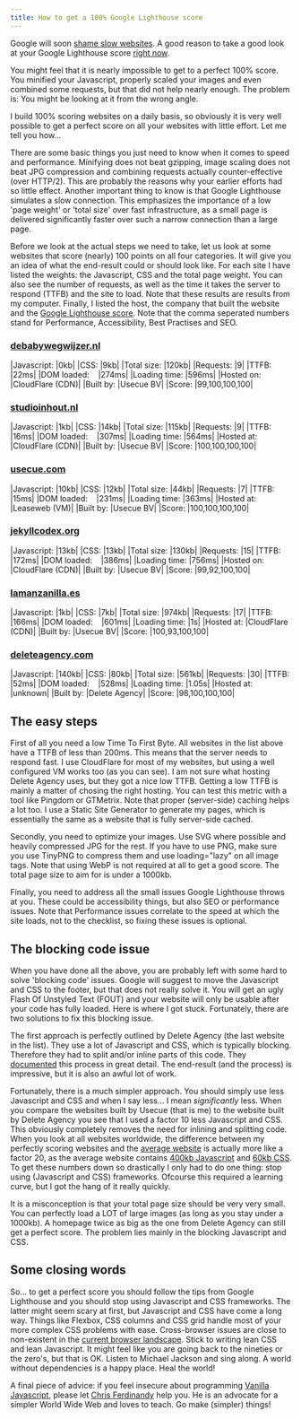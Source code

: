 ```yaml
---
title: How to get a 100% Google Lighthouse score
---
```


Google will soon [shame slow websites](/blog/google-will-shame-slow-websites). A good reason to take a good look at your Google Lighthouse score [right now](https://web.dev/). 

You might feel that it is nearly impossible to get to a perfect 100% score. You minified your Javascript, properly scaled your images and even combined some requests, but that did not help nearly enough. The problem is: You might be looking at it from the wrong angle. 

I build 100% scoring websites on a daily basis, so obviously it is very well possible to get a perfect score on all your websites with little effort. Let me tell you how...

There are some basic things you just need to know when it comes to speed and performance. Minifying does not beat gzipping, image scaling does not beat JPG compression and combining requests actually counter-effective (over HTTP/2). This are probably the reasons why your earlier efforts had so little effect. Another important thing to know is that Google Lighthouse simulates a slow connection. This emphasizes the importance of a low 'page weight' or 'total size' over fast infrastructure, as a small page is delivered significantly faster over such a narrow connection than a large page.

Before we look at the actual steps we need to take, let us look at some websites that score (nearly) 100 points on all four categories. It will give you an idea of what the end-result could or should look like. For each site I have listed the weights: the Javascript, CSS and the total page weight. You can also see the number of requests, as well as the time it takes the server to respond (TTFB) and the site to load. Note that these results are results from my computer. Finally, I listed the host, the company that built the website and the [Google Lighthouse score](/blog/google-lighthouse-score). Note that the comma seperated numbers stand for Performance, Accessibility, Best Practises and SEO.

### [debabywegwijzer.nl](https://www.debabywegwijzer.nl/)

|Javascript: |0kb|
|CSS: |9kb|
|Total size: |120kb|
|Requests: |9|
|TTFB: |22ms|
|DOM loaded: &nbsp; &nbsp;|274ms|
|Loading time: |596ms|
|Hosted on: |CloudFlare (CDN)|
|Built by: |Usecue BV|
|Score: |99,100,100,100|

### [studioinhout.nl](https://www.studioinhout.nl/)

|Javascript: |1kb|
|CSS: |14kb|
|Total size: |115kb|
|Requests: |9|
|TTFB: |16ms|
|DOM loaded: &nbsp; &nbsp;|307ms|
|Loading time: |564ms|
|Hosted at: |CloudFlare (CDN)|
|Built by: |Usecue BV|
|Score: |100,100,100,100|

### [usecue.com](https://www.usecue.com/)

|Javascript: |10kb|
|CSS: |12kb|
|Total size: |44kb|
|Requests: |7|
|TTFB: |15ms|
|DOM loaded: &nbsp; &nbsp;|231ms|
|Loading time: |363ms|
|Hosted at: |Leaseweb (VM)|
|Built by: |Usecue BV|
|Score: |100,100,100,100|

### [jekyllcodex.org](https://jekyllcodex.org/)

|Javascript: |13kb|
|CSS: |13kb|
|Total size: |130kb|
|Requests: |15|
|TTFB: |172ms|
|DOM loaded: &nbsp; &nbsp;|386ms|
|Loading time: |756ms|
|Hosted on: |CloudFlare (CDN)|
|Built by: |Usecue BV|
|Score: |99,92,100,100|

### [lamanzanilla.es](https://lamanzanilla.es/)

|Javascript: |1kb|
|CSS: |7kb|
|Total size: |974kb|
|Requests: |17|
|TTFB: |166ms|
|DOM loaded: &nbsp; &nbsp;|601ms|
|Loading time: |1s|
|Hosted at: |CloudFlare (CDN)|
|Built by: |Usecue BV|
|Score: |100,93,100,100|

### [deleteagency.com](https://www.deleteagency.com/)

|Javascript: |140kb|
|CSS: |80kb|
|Total size: |561kb|
|Requests: |30|
|TTFB: |52ms|
|DOM loaded: &nbsp; &nbsp;|528ms|
|Loading time: |1.05s|
|Hosted at: |unknown|
|Built by: |Delete Agency|
|Score: |98,100,100,100|

## The easy steps

First of all you need a low Time To First Byte. All websites in the list above have a TTFB of less than 200ms. This means that the server needs to respond fast. I use CloudFlare for most of my websites, but using a well configured VM works too (as you can see). I am not sure what hosting Delete Agency uses, but they got a nice low TTFB. Getting a low TTFB is mainly a matter of chosing the right hosting. You can test this metric with a tool like Pingdom or GTMetrix. Note that proper (server-side) caching helps a lot too. I use a Static Site Generator to generate my pages, which is essentially the same as a website that is fully server-side cached.

Secondly, you need to optimize your images. Use SVG where possible and heavily compressed JPG for the rest. If you have to use PNG, make sure you use TinyPNG to compress them and use loading="lazy" on all image tags. Note that using WebP is not required at all to get a good score. The total page size to aim for is under a 1000kb.

Finally, you need to address all the small issues Google Lighthouse throws at you. These could be accessibility things, but also SEO or performance issues. Note that Performance issues correlate to the speed at which the site loads, not to the checklist, so fixing these issues is optional.

## The blocking code issue

When you have done all the above, you are probably left with some hard to solve 'blocking code' issues. Google will suggest to move the Javascript and CSS to the footer, but that does not really solve it. You will get an ugly Flash Of Unstyled Text (FOUT) and your website will only be usable after your code has fully loaded. Here is where I got stuck. Fortunately, there are two solutions to fix this blocking issue.

The first approach is perfectly outlined by Delete Agency (the last website in the list). They use a lot of Javascript and CSS, which is typically blocking. Therefore they had to split and/or inline parts of this code. They [documented](https://www.deleteagency.com/blog/how-to-get-a-100-percents-lighthouse-performance-score) this process in great detail. The end-result (and the process) is impressive, but it is also an awful lot of work.

Fortunately, there is a much simpler approach. You should simply use less Javascript and CSS and when I say less... I mean *significantly* less. When you compare the websites built by Usecue (that is me) to the website built by Delete Agency you see that I used a factor 10 less Javascript and CSS. This obviously completely removes the need for inlining and splitting code. When you look at all websites worldwide, the difference between my perfectly scoring websites and the [average website](https://www.igvita.com/2016/01/12/the-average-page-is-a-myth/) is actually more like a factor 20, as the average website contains [400kb Javascript](https://httparchive.org/reports/state-of-javascript#bytesJs) and [60kb CSS](https://httparchive.org/reports/page-weight#bytesCss). To get these numbers down so drastically I only had to do one thing: stop using (Javascript and CSS) frameworks. Ofcourse this required a learning curve, but I got the hang of it really quickly.

It is a misconception is that your total page size should be very very small. You can perfectly load a LOT of large images (as long as you stay under a 1000kb). A homepage twice as big as the one from Delete Agency can still get a perfect score. The problem lies mainly in the blocking Javascript and CSS.

## Some closing words

So... to get a perfect score you should follow the tips from Google Lighthouse and you should stop using Javascript and CSS frameworks. The latter might seem scary at first, but Javascript and CSS have come a long way. Things like Flexbox, CSS columns and CSS grid handle most of your more complex CSS problems with ease. Cross-browser issues are close to non-existent in the [current browser landscape](https://www.netmarketshare.com/browser-market-share.aspx). Stick to writing lean CSS and lean Javascript. It might feel like you are going back to the nineties or the zero's, but that is OK. Listen to Michael Jackson and sing along. A world without dependencies is a happy place. Heal the world!

A final piece of advice: if you feel insecure about programming [Vanilla Javascript](https://gomakethings.com/), please let [Chris Ferdinandy](https://gomakethings.com/) help you. He is an advocate for a simpler World Wide Web and loves to teach. Go make (simpler) things!
